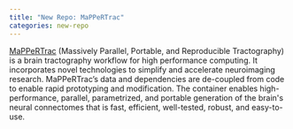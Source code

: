 ```yaml
---
title: "New Repo: MaPPeRTrac"
categories: new-repo
---
```


[MaPPeRTrac](https://github.com/LLNL/MaPPeRTrac) (Massively Parallel, Portable, and Reproducible Tractography) is a brain tractography workflow for high performance computing. It incorporates novel technologies to simplify and accelerate neuroimaging research. MaPPeRTrac’s data and dependencies are de-coupled from code to enable rapid prototyping and modification. The container enables high-performance, parallel, parametrized, and portable generation of the brain's neural connectomes that is fast, efficient, well-tested, robust, and easy-to-use.
